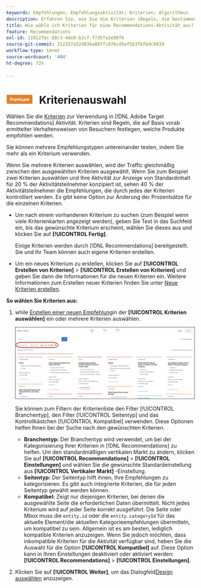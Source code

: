```yaml
---
keywords: Empfehlungen; Empfehlungsaktivität; Kriterien; Algorithmus
description: Erfahren Sie, wie Sie die Kriterien (Regeln, die bestimmen, welche Produkte oder Inhalte für Ihre Adobe empfohlen werden) auswählen [!DNL Target] Recommendations-Aktivität.
title: Wie wähle ich Kriterien für eine Recommendations-Aktivität aus?
feature: Recommendations
exl-id: 119227ec-88c3-4de9-b2cf-f7d5fa2e98f6
source-git-commit: 152257a52d836a88ffcd76cd9af5b3fbfbdc0839
workflow-type: tm+mt
source-wordcount: '404'
ht-degree: 72%

---
```


# ![PREMIUM](/help/main/assets/premium.png) Kriterienauswahl

Wählen Sie die [Kriterien](/help/main/c-recommendations/c-algorithms/algorithms.md) zur Verwendung in [!DNL Adobe Target Recommendations] Aktivität. Kriterien sind Regeln, die auf Basis vorab ermittelter Verhaltensweisen von Besuchern festlegen, welche Produkte empfohlen werden.

Sie können mehrere Empfehlungstypen untereinander testen, indem Sie mehr als ein Kriterium verwenden.

Wenn Sie mehrere Kriterien auswählen, wird der Traffic gleichmäßig zwischen den ausgewählten Kriterien ausgewählt. Wenn Sie zum Beispiel zwei Kriterien auswählen und Ihre Aktivität zur Anzeige von Standardinhalt für 20 % der Aktivitätsteilnehmer konzipiert ist, sehen 40 % der Aktivitätsteilnehmer die Empfehlungen, die durch jedes der Kriterien kontrolliert werden. Es gibt keine Option zur Änderung der Prozentsätze für die einzelnen Kriterien.

* Um nach einem vorhandenen Kriterium zu suchen (zum Beispiel wenn viele Kriterienkarten angezeigt werden), geben Sie Text in das Suchfeld ein, bis das gewünschte Kriterium erscheint, wählen Sie dieses aus und klicken Sie auf **[!UICONTROL Fertig]**.

   Einige Kriterien werden durch [!DNL Recommendations] bereitgestellt. Sie und Ihr Team können auch eigene Kriterien erstellen.

* Um ein neues Kriterium zu erstellen, klicken Sie auf **[!UICONTROL Erstellen von Kriterien]** > **[!UICONTROL Erstellen von Kriterien]** und geben Sie dann die Informationen für die neuen Kriterien ein. Weitere Informationen zum Erstellen neuer Kriterien finden Sie unter [Neue Kriterien erstellen](/help/main/c-recommendations/c-algorithms/create-new-algorithm.md#task_8A9CB465F28D44899F69F38AD27352FE).

**So wählen Sie Kriterien aus:**

1. while [Erstellen einer neuen Empfehlung](/help/main/c-recommendations/t-create-recs-activity/create-recs-activity.md#task_6874328773C64C44A73F0A130AD3F96F)in der **[!UICONTROL Kriterien auswählen]** ein oder mehrere Kriterien auswählen.

   ![Dialogfeld „Kriterien auswählen“](/help/main/c-recommendations/t-create-recs-activity/assets/filters.png)

   Sie können zum Filtern der Kriterienliste den Filter [!UICONTROL Branchentyp], den Filter [!UICONTROL Seitentyp] und das Kontrollkästchen [!UICONTROL Kompatibel] verwenden. Diese Optionen helfen Ihnen bei der Suche nach den gewünschten Kriterien.

   * **Branchentyp:** Der Branchentyp wird verwendet, um bei der Kategorisierung Ihrer Kriterien in [!DNL Recommendations] zu helfen. Um den standardmäßigen vertikalen Markt zu ändern, klicken Sie auf **[!UICONTROL Recommendations]** > **[!UICONTROL Einstellungen]** und wählen Sie die gewünschte Standardeinstellung aus **[!UICONTROL Vertikaler Markt]** -Einstellung.
   * **Seitentyp:** Der Seitentyp hilft ihnen, Ihre Empfehlungen zu kategorisieren. Es gibt auch integrierte Kriterien, die für jeden Seitentyp gewählt werden können.
   * **Kompatibel:** Zeigt nur diejenigen Kriterien, bei denen die ausgewählte Seite die erforderlichen Daten übermittelt. Nicht jedes Kriterium wird auf jeder Seite korrekt ausgeführt. Die Seite oder Mbox muss die `entity.id` oder die `entity.categoryId` für das aktuelle Element/die aktuellen Kategorieempfehlungen übermitteln, um kompatibel zu sein. Allgemein ist es am besten, lediglich kompatible Kriterien anzuzeigen. Wenn Sie jedoch möchten, dass inkompatible Kriterien für die Aktivität verfügbar sind, heben Sie die Auswahl für die Option **[!UICONTROL Kompatibel]** auf. Diese Option kann in Ihren Einstellungen deaktiviert oder aktiviert werden: **[!UICONTROL Recommendations]** > **[!UICONTROL Einstellungen]**.

1. Klicken Sie auf **[!UICONTROL Weiter]**, um das Dialogfeld[Design auswählen](/help/main/c-recommendations/c-design-overview/design-overview.md) anzuzeigen.
